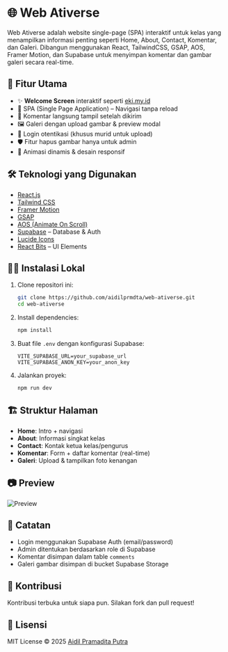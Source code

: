 
# 🌐 Web Ativerse

Web Ativerse adalah website single-page (SPA) interaktif untuk kelas yang menampilkan informasi penting seperti Home, About, Contact, Komentar, dan Galeri. Dibangun menggunakan React, TailwindCSS, GSAP, AOS, Framer Motion, dan Supabase untuk menyimpan komentar dan gambar galeri secara real-time.

## 🚀 Fitur Utama

- ✨ **Welcome Screen** interaktif seperti [eki.my.id](https://eki.my.id)
- 📄 SPA (Single Page Application) – Navigasi tanpa reload
- 💬 Komentar langsung tampil setelah dikirim
- 🖼️ Galeri dengan upload gambar & preview modal
- 🔐 Login otentikasi (khusus murid untuk upload)
- 🛡️ Fitur hapus gambar hanya untuk admin
- 🎨 Animasi dinamis & desain responsif

## 🛠️ Teknologi yang Digunakan

- [React.js](https://reactjs.org/)
- [Tailwind CSS](https://tailwindcss.com/)
- [Framer Motion](https://www.framer.com/motion/)
- [GSAP](https://greensock.com/gsap/)
- [AOS (Animate On Scroll)](https://michalsnik.github.io/aos/)
- [Supabase](https://supabase.com/) – Database & Auth
- [Lucide Icons](https://lucide.dev/)
- [React Bits](https://react-bits.dev/) – UI Elements

## 🧑‍💻 Instalasi Lokal

1. Clone repositori ini:
   ```bash
   git clone https://github.com/aidilprmdta/web-ativerse.git
   cd web-ativerse

2. Install dependencies:

   ```bash
   npm install
   ```

3. Buat file `.env` dengan konfigurasi Supabase:

   ```env
   VITE_SUPABASE_URL=your_supabase_url
   VITE_SUPABASE_ANON_KEY=your_anon_key
   ```

4. Jalankan proyek:

   ```bash
   npm run dev
   ```

## 🏗️ Struktur Halaman

* **Home**: Intro + navigasi
* **About**: Informasi singkat kelas
* **Contact**: Kontak ketua kelas/pengurus
* **Komentar**: Form + daftar komentar (real-time)
* **Galeri**: Upload & tampilkan foto kenangan

## 📷 Preview

![Preview](preview-image-url.png) <!-- Ganti dengan screenshot proyek -->

## 📌 Catatan

* Login menggunakan Supabase Auth (email/password)
* Admin ditentukan berdasarkan role di Supabase
* Komentar disimpan dalam table `comments`
* Galeri gambar disimpan di bucket Supabase Storage

## 🤝 Kontribusi

Kontribusi terbuka untuk siapa pun. Silakan fork dan pull request!

## 📄 Lisensi

MIT License © 2025 [Aidil Pramadita Putra](https://github.com/aidilprmdta)
